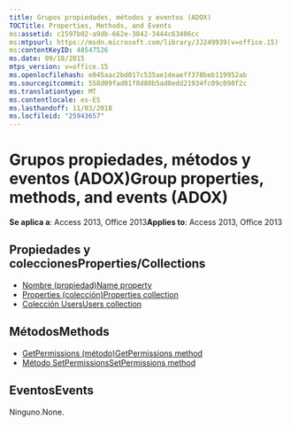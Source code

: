 ```yaml
---
title: Grupos propiedades, métodos y eventos (ADOX)
TOCTitle: Properties, Methods, and Events
ms:assetid: c1597b02-a9db-662e-3842-3444c63406cc
ms:mtpsurl: https://msdn.microsoft.com/library/JJ249939(v=office.15)
ms:contentKeyID: 48547526
ms.date: 09/18/2015
mtps_version: v=office.15
ms.openlocfilehash: e045aac2bd017c535ae1deaeff378beb119952ab
ms.sourcegitcommit: 558d09fad81f8d80b5ad0edd21934fc09c098f2c
ms.translationtype: MT
ms.contentlocale: es-ES
ms.lasthandoff: 11/03/2018
ms.locfileid: "25943657"
---
```

# <a name="group-properties-methods-and-events-adox"></a><span data-ttu-id="b36f7-102">Grupos propiedades, métodos y eventos (ADOX)</span><span class="sxs-lookup"><span data-stu-id="b36f7-102">Group properties, methods, and events (ADOX)</span></span>

<span data-ttu-id="b36f7-103">**Se aplica a**: Access 2013, Office 2013</span><span class="sxs-lookup"><span data-stu-id="b36f7-103">**Applies to**: Access 2013, Office 2013</span></span>

## <a name="propertiescollections"></a><span data-ttu-id="b36f7-104">Propiedades y colecciones</span><span class="sxs-lookup"><span data-stu-id="b36f7-104">Properties/Collections</span></span>

- [<span data-ttu-id="b36f7-105">Nombre (propiedad)</span><span class="sxs-lookup"><span data-stu-id="b36f7-105">Name property</span></span>](name-property-adox.md)
- [<span data-ttu-id="b36f7-106">Properties (colección)</span><span class="sxs-lookup"><span data-stu-id="b36f7-106">Properties collection</span></span>](properties-collection-ado.md)
- [<span data-ttu-id="b36f7-107">Colección Users</span><span class="sxs-lookup"><span data-stu-id="b36f7-107">Users collection</span></span>](users-collection-adox.md)

## <a name="methods"></a><span data-ttu-id="b36f7-108">Métodos</span><span class="sxs-lookup"><span data-stu-id="b36f7-108">Methods</span></span>

- [<span data-ttu-id="b36f7-109">GetPermissions (método)</span><span class="sxs-lookup"><span data-stu-id="b36f7-109">GetPermissions method</span></span>](getpermissions-method-adox.md)
- [<span data-ttu-id="b36f7-110">Método SetPermissions</span><span class="sxs-lookup"><span data-stu-id="b36f7-110">SetPermissions method</span></span>](setpermissions-method-adox.md)

## <a name="events"></a><span data-ttu-id="b36f7-111">Eventos</span><span class="sxs-lookup"><span data-stu-id="b36f7-111">Events</span></span>

<span data-ttu-id="b36f7-112">Ninguno.</span><span class="sxs-lookup"><span data-stu-id="b36f7-112">None.</span></span>

